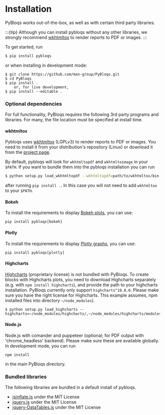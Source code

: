 Installation
============

PyBloqs works out-of-the-box, as well as with certain third party libraries.

:::{tip}
Although you can install pybloqs without any other libraries, we strongly recommend [wkhtmltox](#wkhtmltox) to render reports to PDF or images.
:::

To get started, run
```bash
$ pip install pybloqs
```
or when installing in development mode:
```
$ git clone https://github.com/man-group/PyBloqs.git
$ cd PyBloqs
$ pip install .
    or, for live development,
$ pip install --editable .
```

### Optional dependencies

For full functionality, PyBloqs requires the following 3rd party programs and libraries. For many, the file location must be specified at install time.

#### wkhtmltox

Pybloqs uses [wkhtmltox](https://wkhtmltopdf.org/) (LGPLv3) to render reports to PDF or images.
You need to install it from your distribution's repository (Linux) or download it from the [project page](https://wkhtmltopdf.org). 

By default, pybloqs will look for `wkhtmltopdf` and `wkhtmltoimage` in your `$PATH`. If you want to bundle them into the pybloqs installation you can run
```bash
$ python setup.py load_wkhtmltopdf --wkhtmltopdf=path/to/wkhtmltox/bin
```
after running `pip install .`. In this case you will not need to add `wkhtmltox` to your `$PATH`.


#### Bokeh
To install the requirements to display [Bokeh plots](https://bokeh.org/), you can use:
```
pip install pybloqs[bokeh]
```

#### Plotly
To install the requirements to display [Plotly graphs](https://plotly.com/), you can use:
```
pip install pybloqs[plotly]
```
 
#### Highcharts
[Highcharts](https://www.highcharts.com/) (proprietary license) is not bundled with PyBloqs. To create blocks with Highcharts plots, you need to download Highcharts 
separately (e.g. with `npm install highcharts`), and provide the path to your 
highcharts installation. PyBloqs currently only support `highcharts^10.0.0`.
Please make sure you have the right license for Highcharts. This example assumes, npm installed files into directory `~/node_modules`).

```
$ python setup.py load_highcharts --highcharts=~/node_modules/highcharts/,~/node_modules/highcharts/modules/
```

#### Node.js
Node.js with comander and puppeteer (optional; for PDF output with 'chrome_headless' backend). Please make sure these are available globally. In development mode, you can run 
```
npm install
```
in the main PyBloqs directory.

### Bundled libraries
The following libraries are bundled in a default install of pybloqs.
 - [jsinflate.js](https://github.com/augustl/js-inflate) under the MIT License
 - [jquery.js](https://jquery.com) under the MIT License
 - [jquery-DataTables.js](https://datatables.net) under the MIT License
